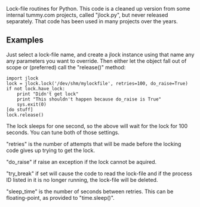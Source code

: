 Lock-file routines for Python.  This code is a cleaned up version from
some internal tummy.com projects, called "jlock.py", but never released
separately.  That code has been used in many projects over the years.

Examples
--------

Just select a lock-file name, and create a jlock instance using that
name any any parameters you want to override.  Then either let the
object fall out of scope or (preferred) call the "release()" method:

    import jlock
    lock = jlock.lock('/dev/shm/mylockfile', retries=100, do_raise=True)
    if not lock.have_lock:
        print "Didn't get lock"
        print "This shouldn't happen because do_raise is True"
        sys.exit(0)
    [do stuff]
    lock.release()

The lock sleeps for one second, so the above will wait for the lock for
100 seconds.  You can tune both of those settings.

"retries" is the number of attempts that will be made before the locking
code gives up trying to get the lock.

"do_raise" if raise an exception if the lock cannot be aquired.

"try_break" if set will cause the code to read the lock-file and if the
process ID listed in it is no longer running, the lock-file will be
deleted.

"sleep_time" is the number of seconds between retries.  This can be
floating-point, as provided to "time.sleep()".
